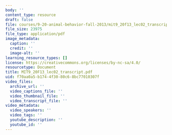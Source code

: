 ```yaml
---
body: ''
content_type: resource
draft: false
file: courses/9-20-animal-behavior-fall-2013/mit9_20f13_lec02_transcript.pdf
file_size: 23975
file_type: application/pdf
image_metadata:
  caption: ''
  credit: ''
  image-alt: ''
learning_resource_types: []
license: https://creativecommons.org/licenses/by-nc-sa/4.0/
resourcetype: Document
title: MIT9_20F13_lec02_transcript.pdf
uid: f70aa0a5-b174-4f30-80c6-8bc77010307f
video_files:
  archive_url: ''
  video_captions_file: ''
  video_thumbnail_file: ''
  video_transcript_file: ''
video_metadata:
  video_speakers: ''
  video_tags: ''
  youtube_description: ''
  youtube_id: ''
---
```

